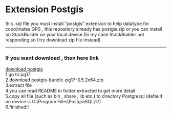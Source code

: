 # Extension Postgis
this .sql file you must install "postgis" extension to help datatype for coordinates GPS , this repository already has postgis.zip or you can install on StackBuilder on your local device  (In my case StackBuilder not responding so I try download zip file instead)

----
### If you want download , then here link
[download postgis]([http://localhost/](https://download.osgeo.org/postgis/windows/)) <br />
1.go to pg17 <br />
2.download postgis-bundle-pg17-3.5.2x64.zip <br />
3.extract file <br />
4.you can read README in folder extracted to get more detail <br />
5.copy all file (such as bin , share , lib etc.) to directory Postgresql (default on device is C:\Program Files\PostgreSQL\17) <br />
6.finished!! <br />
